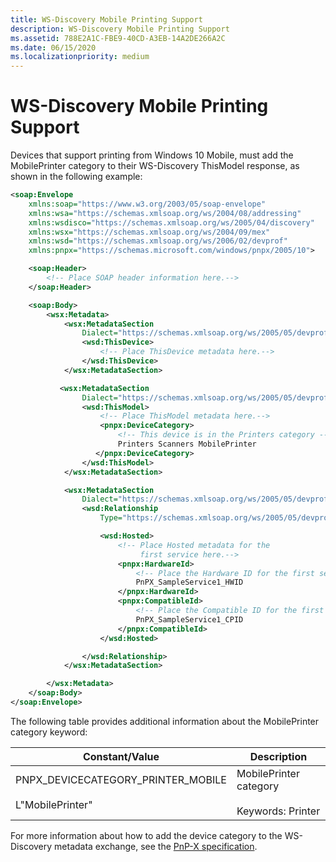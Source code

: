 ```yaml
---
title: WS-Discovery Mobile Printing Support
description: WS-Discovery Mobile Printing Support
ms.assetid: 788E2A1C-FBE9-40CD-A3EB-14A2DE266A2C
ms.date: 06/15/2020
ms.localizationpriority: medium
---
```


# WS-Discovery Mobile Printing Support

Devices that support printing from Windows 10 Mobile, must add the MobilePrinter category to their WS-Discovery ThisModel response, as shown in the following example:

```xml
<soap:Envelope
    xmlns:soap="https://www.w3.org/2003/05/soap-envelope"
    xmlns:wsa="https://schemas.xmlsoap.org/ws/2004/08/addressing"
    xmlns:wsdisco="https://schemas.xmlsoap.org/ws/2005/04/discovery"
    xmlns:wsx="https://schemas.xmlsoap.org/ws/2004/09/mex"
    xmlns:wsd="https://schemas.xmlsoap.org/ws/2006/02/devprof"
    xmlns:pnpx="https://schemas.microsoft.com/windows/pnpx/2005/10">

    <soap:Header>
        <!-- Place SOAP header information here.-->
    </soap:Header>

    <soap:Body>
        <wsx:Metadata>
            <wsx:MetadataSection
                Dialect="https://schemas.xmlsoap.org/ws/2005/05/devprof/ThisDevice">
                <wsd:ThisDevice>
                    <!-- Place ThisDevice metadata here.-->
                </wsd:ThisDevice>
            </wsx:MetadataSection>

           <wsx:MetadataSection
                Dialect="https://schemas.xmlsoap.org/ws/2005/05/devprof/ThisModel">
                <wsd:ThisModel>
                    <!-- Place ThisModel metadata here.-->
                    <pnpx:DeviceCategory>
                        <!-- This device is in the Printers category -->
                        Printers Scanners MobilePrinter
                   </pnpx:DeviceCategory>
                </wsd:ThisModel>
            </wsx:MetadataSection>  

            <wsx:MetadataSection
                Dialect="https://schemas.xmlsoap.org/ws/2005/05/devprof/Relationship">
                <wsd:Relationship
                    Type="https://schemas.xmlsoap.org/ws/2005/05/devprof/host">

                    <wsd:Hosted>
                        <!-- Place Hosted metadata for the 
                             first service here.-->
                        <pnpx:HardwareId>
                            <!-- Place the Hardware ID for the first service here.-->
                            PnPX_SampleService1_HWID
                        </pnpx:HardwareId>
                        <pnpx:CompatibleId>
                            <!-- Place the Compatible ID for the first service here.-->
                            PnPX_SampleService1_CPID
                        </pnpx:CompatibleId>
                    </wsd:Hosted>

                </wsd:Relationship>
            </wsx:MetadataSection>

        </wsx:Metadata>
    </soap:Body>
</soap:Envelope>
```

The following table provides additional information about the MobilePrinter category keyword:

| Constant/Value | Description |
|--|--|
| PNPX_DEVICECATEGORY_PRINTER_MOBILE<br><br>L"MobilePrinter" | MobilePrinter category<br><br>Keywords: Printer |

For more information about how to add the device category to the WS-Discovery metadata exchange, see the [PnP-X specification](https://docs.microsoft.com/previous-versions/gg463082(v=msdn.10)).
